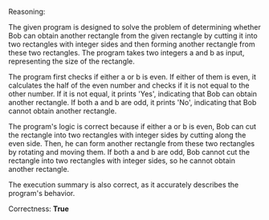 Reasoning: 

The given program is designed to solve the problem of determining whether Bob can obtain another rectangle from the given rectangle by cutting it into two rectangles with integer sides and then forming another rectangle from these two rectangles. The program takes two integers a and b as input, representing the size of the rectangle.

The program first checks if either a or b is even. If either of them is even, it calculates the half of the even number and checks if it is not equal to the other number. If it is not equal, it prints 'Yes', indicating that Bob can obtain another rectangle. If both a and b are odd, it prints 'No', indicating that Bob cannot obtain another rectangle.

The program's logic is correct because if either a or b is even, Bob can cut the rectangle into two rectangles with integer sides by cutting along the even side. Then, he can form another rectangle from these two rectangles by rotating and moving them. If both a and b are odd, Bob cannot cut the rectangle into two rectangles with integer sides, so he cannot obtain another rectangle.

The execution summary is also correct, as it accurately describes the program's behavior.

Correctness: **True**